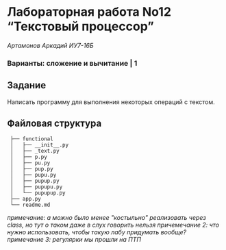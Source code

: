 # Лабораторная работа No12 “Текстовый процессор”
<i>Артамонов Аркадий ИУ7-16Б</i>

### **Варианты:** сложение и вычитание | 1

## Задание
Написать программу для выполнения некоторых операций с текстом.

## Файловая структура
```
 ├── functional
 │   ├── __init__.py
 │   ├── _text.py
 │   ├── p.py
 │   ├── pu.py
 │   ├── pup.py
 │   ├── pupu.py
 │   ├── pupup.py
 │   ├── pupupu.py
 │   └── pupupup.py
 ├── app.py
 └── readme.md
```

*примечание: а можно было менее "костыльно" реализовать через class, но тут о таком даже в слух говорить нельзя*
*причемечание 2: что нужно использовать, чтобы такую лабу придумать вообще?*
*примечание 3: регулярки мы прошли на ПТП*
